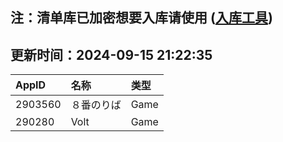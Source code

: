 ## 注：清单库已加密想要入库请使用 ([入库工具](https://github.com/BlankTMing/ManifestAutoUpdate/releases))

## 更新时间：2024-09-15 21:22:35
| AppID | 名称 | 类型  |
| :-------------------- | :----------------------------- | :----------- |
| 2903560 | ８番のりば| Game |
| 290280 | Volt| Game |
